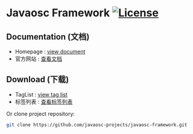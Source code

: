 Javaosc Framework  [![License](https://img.shields.io/badge/license-Apache%202-4EB1BA.svg)](https://www.apache.org/licenses/LICENSE-2.0.html) 
================================================

Documentation (文档)
---------------------

- Homepage :  [view document](http://javaosc-projects.github.io/javaosc-framework/)
- 官方网站 :  [查看文档](http://javaosc-projects.github.io/javaosc-framework/)



Download (下载)
-------------------
- TagList :  [view tag list](https://github.com/javaosc-projects/javaosc-framework/tags/)
- 标签列表 :  [查看标签列表](http://javaosc-projects.github.io/javaosc-framework/)


Or clone project repository:

```bash
git clone https://github.com/javaosc-projects/javaosc-framework.git
```
